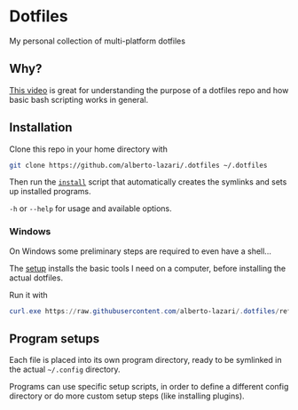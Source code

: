 # Dotfiles
My personal collection of multi-platform dotfiles

## Why?
[This video](https://www.youtube.com/watch?v=mSXOYhfDFYo) is great for understanding the purpose of a dotfiles repo and how basic bash scripting works in general.

## Installation
Clone this repo in your home directory with
```bash
git clone https://github.com/alberto-lazari/.dotfiles ~/.dotfiles
```

Then run the [`install`](install) script that automatically creates the symlinks and sets up installed programs.

`-h` or `--help` for usage and available options.

### Windows
On Windows some preliminary steps are required to even have a shell...

The [setup](windows-setup.ps1) installs the basic tools I need on a computer,
before installing the actual dotfiles.

Run it with
```powershell
curl.exe https://raw.githubusercontent.com/alberto-lazari/.dotfiles/refs/heads/main/windows-setup.ps1 | powershell
```

## Program setups
Each file is placed into its own program directory, ready to be symlinked in the actual `~/.config` directory.

Programs can use specific setup scripts, in order to define a different config directory or do more custom setup steps (like installing plugins).
